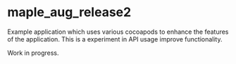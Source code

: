 # maple_aug_release2

Example application which uses various cocoapods to enhance the features of the application. This is a experiment in API usage
improve functionality. 

Work in progress. 
